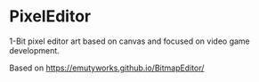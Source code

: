 # PixelEditor
1-Bit pixel editor art based on canvas and focused on video game development.

Based on <https://emutyworks.github.io/BitmapEditor/>
